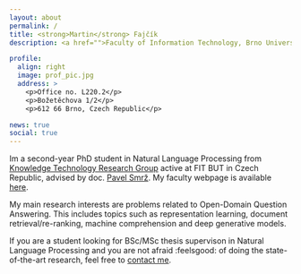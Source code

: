 ```yaml
---
layout: about
permalink: /
title: <strong>Martin</strong> Fajčík
description: <a href="">Faculty of Information Technology, Brno University of Technology</a>.

profile:
  align: right
  image: prof_pic.jpg
  address: >
    <p>Office no. L220.2</p>
    <p>Božetěchova 1/2</p>
    <p>612 66 Brno, Czech Republic</p>

news: true
social: true
---
```


Im a second-year PhD student in Natural Language Processing from <a href="http://knot.fit.vutbr.cz/">Knowledge Technology Research Group</a> active at FIT BUT in Czech Republic, advised by doc. <a href="http://www.fit.vutbr.cz/~smrz/index.php.en">Pavel Smrž</a>. My faculty webpage is available <a href="http://www.fit.vutbr.cz/~ifajcik/index.php.en">here</a>.

My main research interests are problems related to Open-Domain Question Answering. This includes topics such as representation learning, document retrieval/re-ranking, machine comprehension and deep generative models.

If you are a student looking for BSc/MSc thesis supervison in Natural Language Processing and you are not afraid :feelsgood: of doing the state-of-the-art research, feel free to <a href="mailto:ifajcik@fit.vutbr.cz">contact me</a>.
